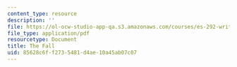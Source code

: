 ```yaml
---
content_type: resource
description: ''
file: https://ol-ocw-studio-app-qa.s3.amazonaws.com/courses/es-292-writing-workshop-spring-2008/85628c6ff2735481d4ae10a45ab07c07_MITES_292S08_the_fall.pdf
file_type: application/pdf
resourcetype: Document
title: The Fall
uid: 85628c6f-f273-5481-d4ae-10a45ab07c07
---
```

